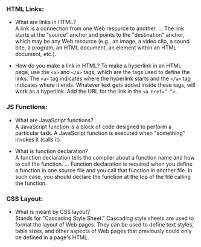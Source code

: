 ### HTML Links:

- What are links in HTML?  
A link is a connection from one Web resource to another. ... The link starts at the "source" anchor and points to the "destination" anchor, which may be any Web resource (e.g., an image, a video clip, a sound bite, a program, an HTML document, an element within an HTML document, etc.).  

- How do you make a link in HTML?
To make a hyperlink in an HTML page, use the `<a>` and `</a>` tags, which are the tags used to define the links. The `<a>` tag indicates where the hyperlink starts and the `</a>` tag indicates where it ends. Whatever text gets added inside these tags, will work as a hyperlink. Add the URL for the link in the `<a href=” ”>` .

### JS Functions:
- What are JavaScript functions?   
A JavaScript function is a block of code designed to perform a particular task. A JavaScript function is executed when "something" invokes it (calls it).

- What is function declaration?  
A function declaration tells the compiler about a function name and how to call the function. ... Function declaration is required when you define a function in one source file and you call that function in another file. In such case, you should declare the function at the top of the file calling the function.


### CSS Layout:
- What is meant by CSS layout?  
Stands for "Cascading Style Sheet." Cascading style sheets are used to format the layout of Web pages. They can be used to define text styles, table sizes, and other aspects of Web pages that previously could only be defined in a page's HTML.  
